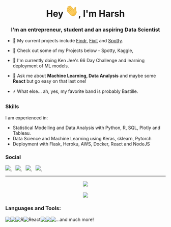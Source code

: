 <h1 align="center">Hey <img src="Hi.gif" width="40px" />, I'm Harsh</h1>
<h3 align="center">I'm an entrepreneur, student and an aspiring Data Scientist </h3>

- 🔭 My current projects include [Findr](https://findrapp.ca/), [Fixit](https://cssplice.github.io/LAS20/proc/SPLICE_2020_LS_paper_2.pdf) and [Spotty](https://github.com/Harsh-2420/spotify).

- 🌱 Check out some of my Projects below - Spotty, Kaggle,

- 👯 I'm currently doing Ken Jee's 66 Day Challenge and learning deployment of ML models.

- 💬 Ask me about **Machine Learning, Data Analysis** and maybe some **React** but go easy on that last one!

- ⚡ What else... ah, yes, my favorite band is probably Bastille.

### Skills
I am experienced in:
- Statistical Modelling and Data Analysis with Python, R, SQL, Plotly and Tableau.
- Data Science and Machine Learning using Keras, sklearn, Pytorch
- Deployment with Flask, Heroku, AWS, Docker, React and NodeJS

<p align='center'>

  ### Social
  
  <a href="https://www.linkedin.com/in/harsh-jhunjhunwala/">
    <img src="https://img.shields.io/badge/linkedin-%230077B5.svg?&style=for-the-badge&logo=linkedin&logoColor=white" />
  </a>&nbsp;&nbsp;
  
  <a href="https://www.instagram.com/harsh_j07/">
    <img src="https://img.shields.io/badge/instagram-%23E4405F.svg?&style=for-the-badge&logo=instagram&logoColor=white" />        
  </a>&nbsp;&nbsp;
  
  <a href="https://harsh-j.medium.com/">
    <img src="https://img.shields.io/badge/Medium-12100E?style=for-the-badge&logo=medium&logoColor=white" />        
  </a>&nbsp;&nbsp;
  
  <a href="https://harsh-2420.github.io/">
    <img src="https://img.shields.io/static/v1?label=&message=Website&color=1a5d57&style=for-the-badge&logo=SingleStore&logoColor=white" />        
  </a>&nbsp;&nbsp;
  
</p>


<hr />
<div align="center">
  <img align="center" src="https://github-readme-stats-kappa-sandy.vercel.app/api?username=Harsh-2420&show_icons=true&theme=radical&hide_border=true">
  <br/>
    <br />
  <img align="center" src="https://github-readme-stats-kappa-sandy.vercel.app/api/top-langs?username=Harsh-2420&layout=compact&show_icons=true&theme=radical&hide_border=true" />
</div>
  
  
  
  
  
  
  
### Languages and Tools:
<!--  SQL -->
<img align="left" src="https://img.shields.io/badge/MySQL-00000F?style=for-the-badge&logo=mysql&logoColor=white" />        

<!-- Python -->
<img align="left" src="https://img.shields.io/badge/Python-3776AB?style=for-the-badge&logo=python&logoColor=white" />        

<!-- R -->
<img align="left" alt="R" src="https://img.shields.io/badge/r-%23276DC3.svg?&style=for-the-badge&logo=r&logoColor=white"/>

<!-- React -->
<img align="left" alt="React" src="https://img.shields.io/badge/React-20232A?style=for-the-badge&logo=react&logoColor=61DAFB"/>

<!-- Java -->
<img align="left" src="https://img.shields.io/badge/Java-ED8B00?style=for-the-badge&logo=java&logoColor=white" />        

<!-- Tensorflow -->
<img align="left" src="https://img.shields.io/badge/TensorFlow-FF6F00?style=for-the-badge&logo=TensorFlow&logoColor=white" />        

<!-- AWS -->
<img align="left" src="https://img.shields.io/badge/Amazon_AWS-232F3E?style=for-the-badge&logo=amazon-aws&logoColor=white" />        

...and much more!
